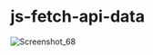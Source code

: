 # js-fetch-api-data
![Screenshot_68](https://github.com/AmirHam-Za/js-fetch-api-data/assets/125890933/cd0d44b4-52c4-43a2-b28a-4aa901dd0ba8)
